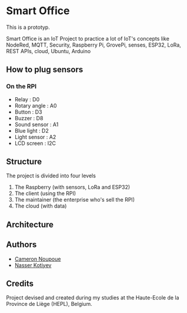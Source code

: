 # Smart Office

This is a prototyp.

Smart Office is an IoT Project to practice a lot of IoT's concepts like NodeRed, MQTT, Security, Raspberry Pi, GrovePi, senses, ESP32, LoRa, REST APIs, cloud, Ubuntu, Arduino 

## How to plug sensors

### On the RPI 
- Relay : D0
- Rotary angle : A0
- Button : D3
- Buzzer : D8
- Sound sensor : A1
- Blue light : D2
- Light sensor : A2
- LCD screen : I2C

## Structure

The project is divided into four levels
1. The Raspberry (with sensors, LoRa and ESP32)
2. The client (using the RPI)
3. The maintainer (the enterprise who's sell the RPI)
4. The cloud (with data)
  

## Architecture 

## Authors 

* [Cameron Noupoue](https://cnoupoue.live)
* [Nasser Kotiyev](mailto:nasser.kotiyev@student.hepl.be)

## Credits 

Project devised and created during my studies at the Haute-Ecole de la Province de Liège (HEPL), Belgium.
